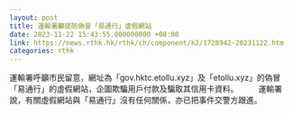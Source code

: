 ```yaml
---
layout: post
title: 運輸署籲提防偽冒「易通行」虛假網站
date: 2023-11-22 15:43:55.000000000 +08:00
link: https://news.rthk.hk/rthk/ch/component/k2/1728942-20231122.htm
categories: rthk
---
```


運輸署呼籲市民留意，網址為「gov.hktc.etollu.xyz」及「etollu.xyz」的偽冒「易通行」的虛假網站，企圖欺騙用戶付款及騙取其信用卡資料。
　　 
運輸署說，有關虛假網站與「易通行」沒有任何關係，亦已把事件交警方跟進。
